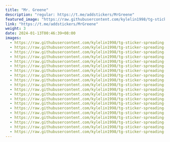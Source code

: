 ```yaml
---
title: "Mr. Greene"
description: "regular: https://t.me/addstickers/MrGreene"
featured_image: "https://raw.githubusercontent.com/kylelin1998/tg-sticker-spreading-worldwide-images/main/img/fb546f66-a7c4-4ef3-866e-07307f53155c.jpg"
link: "https://t.me/addstickers/MrGreene"
weight: 3
date: 2024-01-13T00:46:39+08:00
images:
  - https://raw.githubusercontent.com/kylelin1998/tg-sticker-spreading-worldwide-images/main/img/fb546f66-a7c4-4ef3-866e-07307f53155c.jpg
  - https://raw.githubusercontent.com/kylelin1998/tg-sticker-spreading-worldwide-images/main/img/3d22e33c-a509-404d-b8f8-8ad3cd0265ea.jpg
  - https://raw.githubusercontent.com/kylelin1998/tg-sticker-spreading-worldwide-images/main/img/b73b51d7-5061-48bf-b6cf-37fb14539319.jpg
  - https://raw.githubusercontent.com/kylelin1998/tg-sticker-spreading-worldwide-images/main/img/11705447-70fa-473d-a1a3-6fbd30226c26.jpg
  - https://raw.githubusercontent.com/kylelin1998/tg-sticker-spreading-worldwide-images/main/img/6335dc3e-a428-4bf7-975d-9c8cf8fed736.jpg
  - https://raw.githubusercontent.com/kylelin1998/tg-sticker-spreading-worldwide-images/main/img/2c06893e-3e94-45ab-8eee-0c4534397bca.jpg
  - https://raw.githubusercontent.com/kylelin1998/tg-sticker-spreading-worldwide-images/main/img/eac736a4-e490-4eed-a492-fe80b465003b.jpg
  - https://raw.githubusercontent.com/kylelin1998/tg-sticker-spreading-worldwide-images/main/img/b2ee63ed-8acf-4a3d-9445-030dac14dd62.jpg
  - https://raw.githubusercontent.com/kylelin1998/tg-sticker-spreading-worldwide-images/main/img/560cfc66-f9fb-4faf-a443-8fa80c0c1a42.jpg
  - https://raw.githubusercontent.com/kylelin1998/tg-sticker-spreading-worldwide-images/main/img/6892ff7e-043d-4e92-9ce2-b12cf8bb3606.jpg
  - https://raw.githubusercontent.com/kylelin1998/tg-sticker-spreading-worldwide-images/main/img/feb76376-f469-459e-8b5a-0edab73a08d3.jpg
  - https://raw.githubusercontent.com/kylelin1998/tg-sticker-spreading-worldwide-images/main/img/45b1dc3f-ca99-4300-8924-053661841fc6.jpg
  - https://raw.githubusercontent.com/kylelin1998/tg-sticker-spreading-worldwide-images/main/img/3711d3c4-d21f-48ac-97ab-3e01ea995188.jpg
  - https://raw.githubusercontent.com/kylelin1998/tg-sticker-spreading-worldwide-images/main/img/263e6798-2a05-4923-9a91-d9ae3c8cd311.jpg
  - https://raw.githubusercontent.com/kylelin1998/tg-sticker-spreading-worldwide-images/main/img/4a24c190-2e90-48b6-b76a-5f3b3a6e065e.jpg
  - https://raw.githubusercontent.com/kylelin1998/tg-sticker-spreading-worldwide-images/main/img/464f31e0-b8c2-4690-8c13-98ec95680a09.jpg
  - https://raw.githubusercontent.com/kylelin1998/tg-sticker-spreading-worldwide-images/main/img/adf0d41e-801c-4a77-8cf3-f474a299a6b8.jpg
  - https://raw.githubusercontent.com/kylelin1998/tg-sticker-spreading-worldwide-images/main/img/ca927cc0-44ef-4b8c-98b6-5a39b982eed3.jpg
  - https://raw.githubusercontent.com/kylelin1998/tg-sticker-spreading-worldwide-images/main/img/5274877c-ebc7-4d5e-a1fc-36982004e9ec.jpg
  - https://raw.githubusercontent.com/kylelin1998/tg-sticker-spreading-worldwide-images/main/img/0ff680a6-e1ef-434a-8c85-55868ac5bd39.jpg
---
```

